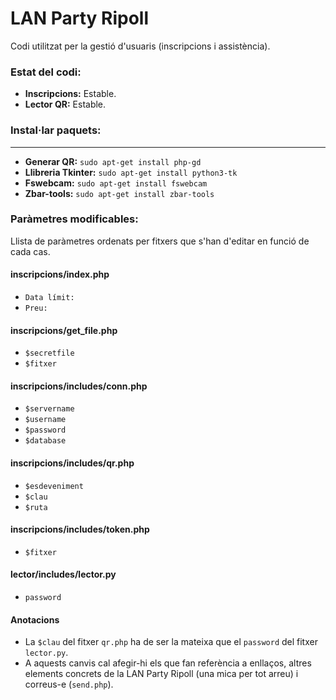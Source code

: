 LAN Party Ripoll
===================
Codi utilitzat per la gestió d'usuaris (inscripcions i assistència).

### Estat del codi:
* **Inscripcions:** Estable.
* **Lector QR:** Estable.


### Instal·lar paquets:
-----------------------
* **Generar QR:** `sudo apt-get install php-gd`
* **Llibreria Tkinter:** `sudo apt-get install python3-tk`
* **Fswebcam:** `sudo apt-get install fswebcam`
* **Zbar-tools:** `sudo apt-get install zbar-tools`


### Paràmetres modificables:

Llista de paràmetres ordenats per fitxers que s'han d'editar en funció de cada cas.

#### inscripcions/index.php
* `Data límit:`
* `Preu:`

#### inscripcions/get_file.php
* `$secretfile`
* `$fitxer`

#### inscripcions/includes/conn.php
* `$servername`
* `$username`
* `$password`
* `$database`

#### inscripcions/includes/qr.php
* `$esdeveniment`
* `$clau`
* `$ruta`

#### inscripcions/includes/token.php
* `$fitxer`

#### lector/includes/lector.py
* `password`

#### Anotacions
* La `$clau` del fitxer `qr.php` ha de ser la mateixa que el `password` del fitxer `lector.py`.
* A aquests canvis cal afegir-hi els que fan referència a enllaços,  altres elements concrets de la LAN Party Ripoll (una mica per tot arreu) i correus-e (`send.php`).

